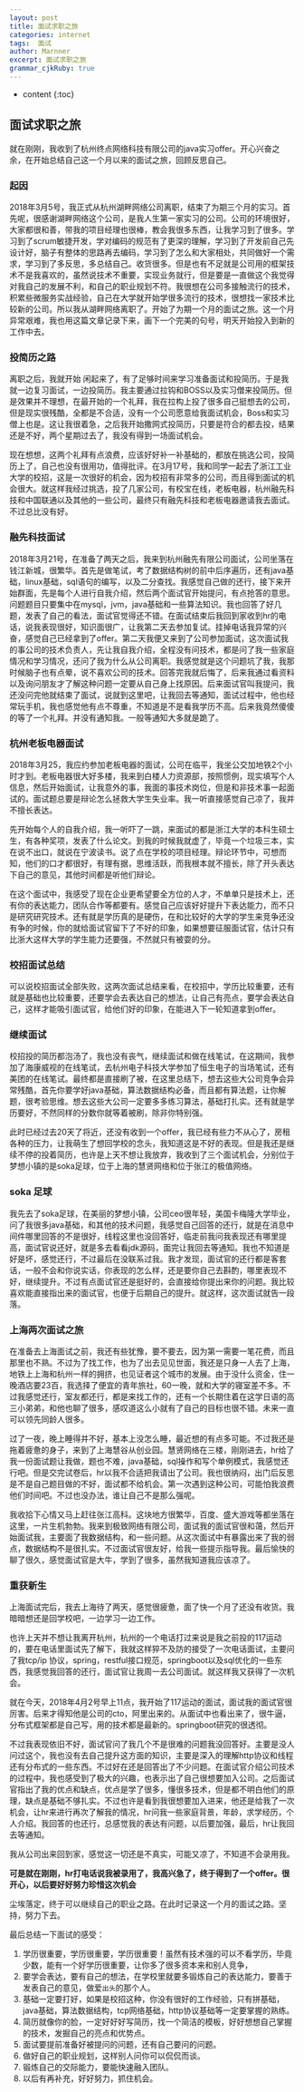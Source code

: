 ```yaml
---
layout: post
title: 面试求职之旅
categories: internet
tags:  面试
author: Marnner
excerpt: 面试求职之旅
grammar_cjkRuby: true
---
```


* content
{:toc}


## 面试求职之旅

就在刚刚，我收到了杭州终点网络科技有限公司的java实习offer。开心兴奋之余，在开始总结自己这一个月以来的面试之旅，回顾反思自己。



### 起因

2018年3月5号，我正式从杭州湖畔网络公司离职，结束了为期三个月的实习。首先呢，很感谢湖畔网络这个公司，是我人生第一家实习的公司。公司的环境很好，大家都很和善，带我的项目经理也很棒，教会我很多东西，让我学习到了很多。学习到了scrum敏捷开发，学对编码的规范有了更深的理解，学习到了开发前自己先设计好，脑子有整体的思路再去编码，学习到了怎么和大家相处，共同做好一个需求，学习到了多反思，多总结自己。收货很多。但是也有不足就是公司用的框架技术不是我喜欢的，虽然说技术不重要，实现业务就行，但是要是一直做这个我觉得对我自己的发展不利，和自己的职业规划不符。我很想在公司多接触流行的技术，积累些微服务实战经验，自己在大学就开始学很多流行的技术，很想找一家技术比较新的公司。所以我从湖畔网络离职了。开始了为期一个月的面试之旅。这一个月异常艰难，我也用这篇文章记录下来，画下一个完美的句号，明天开始投入到新的工作中去。



### 投简历之路

离职之后，我就开始 闲起来了，有了足够时间来学习准备面试和投简历。于是我就一边复习面试，一边投简历。我主要通过拉钩和BOSS以及实习僧来投简历。但是效果并不理想，在最开始的一个礼拜，我在拉构上投了很多自己挺想去的公司，但是现实很残酷，全都是不合适，没有一个公司愿意给我面试机会，Boss和实习僧上也是。这让我很着急，之后我开始撒网式投简历，只要是符合的都去投，结果还是不好，两个星期过去了，我没有得到一场面试机会。

现在想想，这两个礼拜有点浪费，应该好好补一补基础的，都放在挑选公司，投简历上了，自己也没有很用功，值得批评。在3月17号，我和同学一起去了浙江工业大学的校招，这是一次很好的机会，因为校招有非常多的公司，而且得到面试的机会很大。就这样我经过挑选，投了几家公司，有校宝在线，老板电器，杭州融先科技和中国联通以及其他的一些公司，最终只有融先科技和老板电器邀请我去面试。不过总比没有好。



### 融先科技面试

2018年3月21号，在准备了两天之后，我来到杭州融先有限公司面试，公司坐落在钱江新城，很繁华。首先是做笔试，考了数据结构树的前中后序遍历，还有java基础，linux基础，sql语句的编写，以及二分查找。我感觉自己做的还行，接下来开始群面，先是每个人进行自我介绍，然后两个面试官开始提问，有点抢答的意思。问题题目只要集中在mysql，jvm，java基础和一些算法知识。我也回答了好几题，发表了自己的看法，面试官觉得还不错。在面试结束后我回到家收到hr的电话，说我表现很好，知识面很广，让我第二天去参加复试。挂掉电话我异常的兴奋，感觉自己已经拿到了offer。第二天我便又来到了公司参加面试，这次面试我的事公司的技术负责人，先让我自我介绍，全程没有问技术，都是问了我一些家庭情况和学习情况，还问了我为什么从公司离职。我感觉就是这个问题坑了我，我那时候脑子也有点晕，说不喜欢公司的技术。回答完我就后悔了，后来我通过看资料以及询问朋友才了解这种问题一定要从自己身上找原因。后来面试官叫我提问，我还没问完他就结束了面试，说就到这里吧，让我回去等通知，面试过程中，他也经常玩手机，我也感觉他有点不尊重，不知道是不是看我学历不高。后来我竟然傻傻的等了一个礼拜。并没有通知我。一般等通知大多就是跪了。



### 杭州老板电器面试

2018年3月25，我应约参加老板电器的面试，公司在临平，我坐公交加地铁2个小时才到。老板电器很大好多楼，我来到白楼人力资源部，按照惯例，现实填写个人信息，然后开始面试，让我意外的事，我面的事技术岗位，但是和非技术事一起面试的。面试题总要是辩论怎么拯救大学生失业率。我一听直接感觉自己凉了，我并不擅长表达。

先开始每个人的自我介绍，我一听吓了一跳，来面试的都是浙江大学的本科生硕士生，有各种奖项，发表了什么论文。到我的时候我就虚了，毕竟一个垃圾三本，实在说不出口，就说在宁波读书。说了点在学校的项目经理。辩论环节中，可想而知，他们的口才都很好，有理有据，思维活跃，而我根本就不擅长，除了开头表达下自己的意见，其他时间都是听他们辩论。

在这个面试中，我感受了现在企业更希望要全方位的人才，不单单只是技术上，还有你的表达能力，团队合作等都要有。感觉自己应该好好提升下表达能力，而不只是研究研究技术。还有就是学历真的是硬伤，在和比较好的大学的学生来竞争还没有争的时候，你的就给面试官留下了不好的印象，如果想要征服面试官，估计只有比浙大这样大学的学生能力还要强，不然就只有被耍的分。



### 校招面试总结

可以说校招面试全部失败，这两次面试总结来看，在校招中，学历比较重要，还有就是基础也比较重要，还要学会去表达自己的想法，让自己有亮点，要学会表达自己，这样才能吸引面试官，给他们好的印象，在能进入下一轮知道拿到offer。



### 继续面试

校招投的简历都泡汤了，我也没有丧气，继续面试和做在线笔试，在这期间，我参加了海康威视的在线笔试，去杭州电子科技大学参加了恒生电子的当场笔试，还有美团的在线笔试。最终都是直接刷了被，在这里总结下，想去这些大公司竞争会异常残酷，首先你要学好java基础，算法数据结构必备，而且都有算法题，让你解题，很考验思维。想去这些大公司一定要多多练习算法，基础打扎实。还有就是学历要好，不然同样的分数你就等着被刷，除非你特别强。

此时已经过去20天了将近，还没有收到一个offer，我已经有些力不从心了，房租各种的压力，让我萌生了想回学校的念头，我知道这是不好的表现。但是我还是继续不停的投着简历，也许是上天不想让我放弃，我收到了三个面试机会，分别位于梦想小镇的是soka足球，位于上海的慧贤网络和位于张江的极值网络。



### soka 足球

我先去了soka足球，在美丽的梦想小镇，公司ceo很年轻，美国卡梅隆大学毕业，问了我很多java基础，和其他的技术问题，我感觉自己回答的还行，就是在消息中间件哪里回答的不是很好，线程这里也没回答好，临走前我问我表现还有哪里提高，面试官说还好，就是多去看看jdk源码，面完让我回去等通知。我也不知道是好是坏，感觉还行，不过最后在没联系过我。我才发现，面试官的还行都是客套话，一般不会和你说实话，你表现的怎么样，还是要你自己去斟酌，哪里表现不好，继续提升。不过有点面试官还是挺好的，会直接给你提出来你的问题。我比较喜欢能直接指出来的面试官，也便于后期自己的提升。就这样，这次面试就告一段落。



### 上海两次面试之旅

在准备去上海面试之前，我还有些犹豫，要不要去，因为第一需要一笔花费，而且那里也不熟。不过为了找工作，也为了出去见见世面，我还是只身一人去了上海，地铁上上海和杭州一样的拥挤，也见证者这个城市的发展。由于没什么资金，住一晚酒店要23百，我选择了便宜的青年旅社，60一晚，就和大学的寝室差不多。不过我感觉还行，室友都还行，都是来找工作的，还有一个长期住着在这学日语的高三小弟弟，和他也聊了很多，感叹道这么小就有了自己的目标也很不错。未来一直可以领先同龄人很多。



过了一夜，晚上睡得并不好，基本上没怎么睡，最近想的有点多可能。不过我还是拖着疲惫的身子，来到了上海慧谷从创业园。慧贤网络在三楼，刚刚进去，hr给了我一份面试题让我做，题也不难，java基础，sql操作和写个单例模式，我感觉还行吧。但是交完试卷后，hr以我不合适把我请出了公司。我也很纳闷，出门后反思是不是自己题目做的不好，面试都不给机会。第一次遇到这种公司，可能怕我浪费他们时间吧。不过也没办法，谁让自己不是那么强呢。



我收拾下心情又马上赶往张江高科。这块地方很繁华，百度、盛大游戏等都坐落在这里，一片生机勃勃。我来到极致网络有限公司，面试我的面试官很和蔼，然后开始面试我，主要面了我数据结构，和一些问题。从这次面试中有暴露出来了我的弱点，数据结构不是很扎实。不过面试官很友好，给我一些提示指导我。最后愉快的聊了很久，感觉面试官是大牛，学到了很多，虽然我知道我应该凉了。



### 重获新生

上海面试完后，我去上海待了两天，感觉很疲惫，面了快一个月了还没有收货。我暗暗想还是回学校吧，一边学习一边工作。



也许上天并不想让我离开杭州，杭州的一个电话打过来说是我之前投的117运动的，要在电话里面试先了解下，我就这样猝不及防的接受了一次电话面试，主要问了我tcp/ip 协议，spring，restful接口规范，springboot以及sql优化的一些东西，我感觉我回答的还行，面试官让我周一去公司面试。就这样我又获得了一次机会。



就在今天，2018年4月2号早上11点，我开始了117运动的面试，面试我的面试官很厉害。后来才得知他是公司的cto，阿里出来的。从面试中也看出来了，很牛逼，分布式框架都是自己写，用的技术都是最新的。springboot研究的很透彻。



不过我表现依旧不好，面试官问了我几个不是很难的问题我没回答好。主要是没人问过这个，我也没有去自己提升这方面的知识，主要是深入的理解http协议和线程还有分布式的一些东西。不过好在还是回答出了不少问题。在面试官介绍公司技术的过程中，我也感受到了极大的兴趣，也表示出了自己很想要加入公司。之后面试官指出了我的优点和缺点，优点是学了很多，懂很多技术，但是都不明白他们的原理，缺点是基础不够扎实。不过也许是看到我很想要加入进来，他还是给我了一次机会，让hr来进行再次了解我的情况，hr问我一些家庭背景，年龄，求学经历，个人介绍。我回答的也还行，总感觉我的表达有问题，以后要加强，最后，hr让我回去等通知。



我从公司出来回到家，感觉这一切还是不真实，可能又凉了，不知道不会录用我。

**可是就在刚刚，hr打电话说我被录用了，我高兴急了，终于得到了一个offer。很开心，以后要好好努力珍惜这次机会**

尘埃落定，终于可以继续自己的职业之路。在此时记录这一个月的面试之路。坚持，努力下去。



最后总结一下面试的感受：



1. 学历很重要，学历很重要，学历很重要！虽然有技术强的可以不看学历，毕竟少数，能有一个好学历很重要，让你多了很多资本来和别人竞争，
2. 要学会表达，要有自己的想法，在学校里就要多锻炼自己的表达能力，要善于发表自己的意见，做爱`出头`的那个人。
3. 基础一定要打好，如果是校招这种，你没有很好的工作经验，只有拼基础，java基础，算法数据结构，tcp网络基础，http协议基础等一定要掌握的熟练。
4. 简历就像你的脸，一定好好好写简历，找一个简洁的模板，好好想想自己掌握的技术，发掘自己的亮点和优势点。
5. 面试要提前准备好被提问的问题，还有自己要问的问题。
6. 做好自己的职业规划，这样别人问你可以侃侃而谈。
7. 锻炼自己的交际能力，要能快速融入团队。
8. 以后有再补充，好好努力，抓住机会。